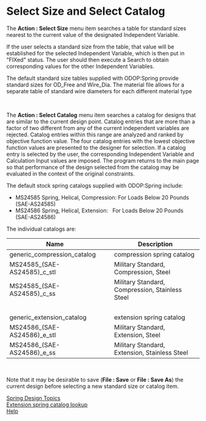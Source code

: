 # Select Size and Select Catalog

 The **Action : Select Size** menu item searches a table for standard sizes nearest
 to the current value of the designated Independent Variable.

 If the user selects a standard size from the table, that value will be
 established for the selected Independent Variable, which is then put in
 "FIXed" status.  The user should then execute a Search to obtain
 corresponding values for the other Independent Variables.
 
 The default standard size tables supplied with ODOP:Spring provide standard
 sizes for OD\_Free and Wire\_Dia. 
 The material file allows for a separate table of standard wire diameters 
 for each different material type 

&nbsp;

 The **Action : Select Catalog** menu item searches a catalog for 
 designs that are similar to the current design point. 
 Catalog entries that  are more than a factor of two different from any 
 of the current independent variables are rejected. 
 Catalog entries within this range are analyzed and ranked by objective function value. 
 The four catalog entries with the lowest objective function values are presented to
 the designer for selection. 
 If a catalog entry is selected by the user, 
 the corresponding Independent Variable and Calculation Input values are imposed.
 The program returns to the main page so that performance of the design selected
 from the catalog may be evaluated in the context of the original constraints.

 The default stock spring catalogs supplied with ODOP:Spring include:   
*  MS24585 Spring, Helical, Compression:  For Loads Below 20 Pounds &nbsp; (SAE-AS24585)   
*  MS24586 Spring, Helical, Extension: &nbsp; For Loads Below 20 Pounds &nbsp; (SAE-AS24586)   

The individual catalogs are:   
 
 Name | &nbsp; | Description
--- | --- | ---
generic\_compression\_catalog  | &nbsp; | compression spring catalog 
MS24585\_(SAE-AS24585)\_c\_stl | &nbsp; | Military Standard, Compression, Steel 
MS24585\_(SAE-AS24585)\_c\_ss  | &nbsp; | Military Standard, Compression, Stainless Steel 
&nbsp;                         | &nbsp; | &nbsp; 
generic\_extension\_catalog    | &nbsp; | extension spring catalog 
MS24586\_(SAE-AS24586)\_e\_stl | &nbsp; | Military Standard, Extension, Steel 
MS24586\_(SAE-AS24586)\_e\_ss  | &nbsp; | Military Standard, Extension, Stainless Steel 
 
&nbsp;

 Note that it may be desirable to save (**File : Save** or **File : Save As**) the current
 design before selecting a new standard size or catalog item.
 
 
[Spring Design Topics](/docs/Help/SpringDesign)   
[Extension spring catalog lookup](/docs/Help/htt.html#e_springCatLookup)   
[Help](/docs/Help)   

 